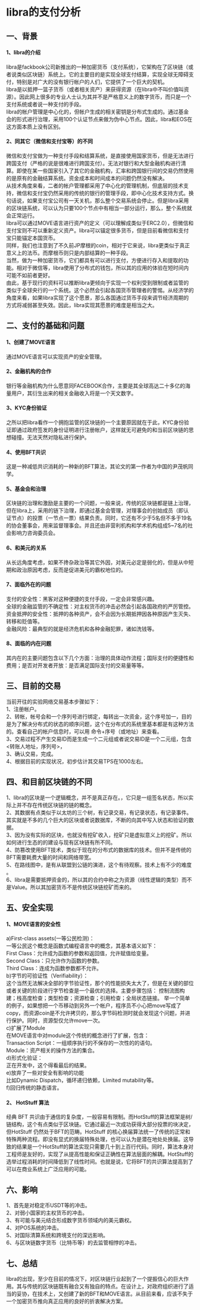 # libra的支付分析

## 一、背景
#### 1、libra的介绍
libra是fackbook公司新推出的一种加密货币（支付系统），它架构在了区块链（或者说类似区块链）系统上。它的主要目的是实现全球支付结算，实现全球无障碍支付，特别是对广大的没有银行帐户的人们，它提供了一个巨大的契机。
</br>
libra是以抵押一篮子货币（或者相关资产）来获得资源（在libra中不叫价值叫资源）。因此网上很多的专业人士认为其并不是严格意义上的数字货币，而只是一个支付系统或者说一种支付的手段。
</br>
libra的帐户管理是中心化的，但帐户生成的相关密钥是分布式生成的。通过基金会的形式进行治理，采用100个认证节点来做为伪中心节点。因此，libra和EOS在这方面本质上没有区别。

#### 2、同其它（微信和支付宝等）的不同
微信和支付宝做为一种支付手段和结算系统，是直接使用国家货币，但是无法进行跨国支付（严格的说是很难进行跨国支付）。无法对银行和大型金融机构进行清算。即使在某一些国家引入了其它的金融机构，汇率和跨国银行间的交易仍然使用的是原有的金融结算系统。资金成本和时间成本的问题仍然没有解决。
</br>
从技术角度来看，二者的帐户管理都采用了中心化的管理机制，但底层的技术支持，微信和支付宝仍然采用的传统的银行的管理手段，即中心化技术支持方式。换句话说，如果支付宝公司有一天关机，那么整个交易系统会停止。但是libra采用的区块链系统，可以认为只要100个节点中有相当一部分运行，那么，整个系统就会正常运行。
</br>
libra可以通过MOVE语言进行资产的定义（可以理解成类似于ERC2.0），但微信和支付宝则不可以重新定义资产。libra可以锚定很多货币，但是目前看微信和支付宝只能锚定本国货币。
</br>
同样，我们也注意到了不久前JP摩根的coin，相对于它来说，libra更类似于真正意义上的法币。而摩根币则只是内部结算的一种手段。
</br>
当然，做为一种加密货币，它们都具有可以进行支付，方便进行存入和提取的功能。相对于微信等，libra使用了分布式的钱包，所以其的应用的体验在短时间内可能不如前者更好。
</br>
由此，基于现行的资料可以推断libra更倾向于实现一个权利受到限制或者监管的类似于全球央行的一个系统。这个必然会引起各国货币管理者的警惕。从经济学的角度来看，如果libra实现了这个愿景，那么各国通过货币手段来调节经济周期的方式将减弱甚至失效。因此，libra实现其愿景的难度是相当之大。
## 二、支付的基础和问题
#### 1、创建了MOVE语言
通过MOVE语言可以实现资产的安全管理。
#### 2、金融机构的合作
银行等金融机构为什么愿意同FACEBOOK合作，主要是其全球高达二十多亿的海量用户，其衍生出来的相关金融收入将是一个天文数字。
#### 3、KYC身份验证
之所以把libra看作一个拥抱监管的区块链的一个主要原因就在于此，KYC身份验证即通过政府签发的身份证明进行注册帐户，这样就无可避免的和当前区块链的思想碰撞。无法天然对隐私进行保护。
#### 4、使用BFT共识
这是一种减低共识消耗的一种新的BFT算法，其论文的第一作者为中国的尹茂帆同学。
#### 5、基金会和治理
区块链的治理和激励是主要的一个问题，一般来说，传统的区块链都是链上治理，但在libra上，采用的链下治理，即通过基金会管理，对理事会的创始成员（即认证节点）的投票（一节点一票）结果负责。同时，它还有不少于5名但不多于19名的协会董事会，用来监督理事会。并且还由非营利机构和学术机构组成5~7名的社会影响力咨询委员会。
#### 6、和美元的关系
从长远角度考虑，如果不搀杂政治等其它外因，对美元必定是弱化的，但是从中短期和政治原因考虑，反而是促进美元的霸权地位的。
#### 7、面临外在的问题
支付的安全性：黑客对这种便捷的支付手段，一定会非常感兴趣。
</br>
全球的金融监管的不确定性：对主权货币的冲击必然会引起各国政府的严厉管控。
</br>
资金抵押的安全性：抵押的各种资产，会不会因为长期抵押因各种原因产生灭失、转移和贬值等。
</br>
金融风险：最典型的就是经济危机和各种金融犯罪，诸如洗钱等。
#### 8、面临的内在问题
其内在的主要问题包含以下几个方面：治理的具体动作流程；国际支付的便捷性和费用；是否对开发者开放：是否满足国际支付的交易量等等。

## 三、目前的交易
当前开往的实验网络交易基本步骤如下：
</br>
1、注册帐户。
</br>
2、转帐，帐号会和一个序列号进行绑定，每转出一次资金，这个序号加一，目的是为了解决分布式的状态的顺序问题，这个在分布式的系统里基本都是有这种方法的。查看自己的帐户信息时，可以用 命令+序号（或地址）来查看。
</br>
3、交易过程不产生交易ID而是生成一个二元组或者说交易ID是一个二元组，包含<转账人地址，序列号>，
</br>
3、确认交易，完成。
</br>
4、根据目前的实现状况，初步估计其交易TPS在1000左右。
## 四、和目前区块链的不同
1、libra的区块是一个逻辑概念，并不是真正存在。，它只是一组签名状态，所以实际上并不存在传统区块链的链的概念。
</br>
2、其数据有点类似于以太坊的三个树，有记录交易，有记录状态，有记录事件。其实就是不多的几个巨大的区块或者说数据库，不断的向其中写入状态和验证的数据。
</br>
3、因为没有实际的区块，也就没有挖矿收入，挖矿只是虚拟意义上的挖矿。所以如何进行生态的的建设与现有区块链有所不同。
</br>
4、防篡改使用BFT技术，类似于现在的分布式的数据库的技术。但并不是传统的BFT需要耗费大量的时间和网络带宽。
</br>
5、在路线图中，是有从联盟到公链的演进，这个有待观察。技术上有不少的难度 。
</br>
6、libra是需要抵押资金的，所以其的合约中称之为资源（线性逻辑的类型）而不是Value。所以其加密货币不是传统区块链挖矿而来的。
</br>

## 五、安全实现
#### 1、MOVE语言的安全性
a)First-class assets(一等公民检测)：
</br>
一等公民这个概念是函数式编程语言中的概念，其基本语义如下：
</br>
First Class：允许成为函数的参数和返回值，允许赋值给变量。
</br>
Second Class：只允许作为函数的参数。
</br>
Third Class：连成为函数参数都不允许。
</br>
b)字节的可验证性（Verifiability）：
</br>
这个当然无法解决全部的字节验证性，那个的性能损失太大了，但是在关键的部位或者关键的阶段进行字节检查是一个最优的选择。主要步骤包括：
控制流图构建；栈高度检查；类型检查；资源检查；引用检查；全局状态链接。
举一个简单的例子，如果想把一个币移动到另外一个帐户，程序员不小心把move写成了copy，而资源coin是不允许拷贝的，那么字节码检测时就会发现这个问题，并进行保护。同时，资源型仅允许move一次。
</br>
c)扩展了Module
</br>
在MOVE语言中对module这个传统的概念进行了扩展，包含：
</br>
Transaction Script：一组顺序执行的不保存的一次性的的语句。
</br>
Module：资产相关的操作方法的集合。
</br>
d)形式化验证：
</br>
正在开发中，这个得看最后的结果。
</br>
e)放弃了一些对安全有影响的功能
</br>
比如Dynamic Dispatch，循环递归依赖，Limited mutability等。
</br>
f)回归传统的静态语言。

#### 2、 HotStuff 算法
经典 BFT 共识由于通信的复杂度，一般容易有限制。而HotStuff的算法框架是树/链结构，这个有点类似于区块链。它通过最近一次成功获得大部分投票的块决定，但HotStuff 仍然处于BFT的范畴。HotStuff 的核心换届算法统一了传统的正常和特殊两种流程。即没有显式的换届特殊处理，也可以认为是潜在地处处换届。这导致的结果是一个HotStuff的算法实现只需要几十到上百行代码。同时，算法本身对工程师是友好的，实现了从提高性能和保证正确性在算法层面的解耦。HotStuff的选举过程消耗的时间降低到了线性时间。也就是说，它将BFT的共识算法提高到了可以在商业系统上广泛应用的可能。

## 六、影响
1、首先是对稳定币USDT等的冲击。
</br>
2、对弱小国家的主权货币的冲击。
</br>
3、有可能与美元结合形成数字货币领域内的美元霸权。
</br>
4、对POS系统的冲击。
</br>
5、对国际清算系统和跨境支付的深远影响。
</br>
6、与区块链数字货币（比特币等）的去监管相悖的冲击。

## 七、总结
libra的出现，至少在目前的情况下，对区块链行业起到了一个提振信心的巨大作用。其与传统的区块链既有融合又有独自的特点。在设计上，对政府组织进行了适当的妥协，在技术上，又创建了新的BFT和MOVE语言。从目前来看，应该不失于一个加密货币推向真正应用的良好的折衷解决方案。
